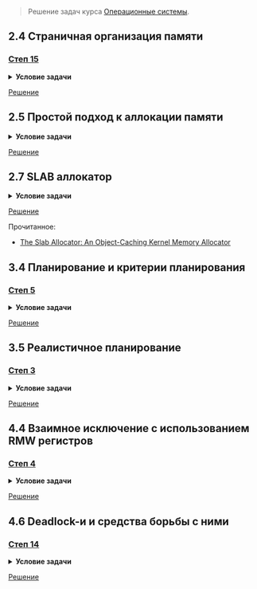> Решение задач курса [Операционные системы](https://stepik.org/course/1780/).

## 2.4 Страничная организация памяти

### [Степ 15](https://stepik.org/lesson/44327/step/15)

<details>
<summary><strong>Условие задачи</strong></summary>

![Условие задачи](lesson-44327/step-15.png)

</details>

[Решение](lesson-44327/step-15.go)

## 2.5 Простой подход к аллокации памяти

<details>
<summary><strong>Условие задачи</strong></summary>

![Условие задачи](lesson-44328/step-9.png)

</details>

[Решение](lesson-44328/step-9.c)

## 2.7 SLAB аллокатор

<details>
<summary><strong>Условие задачи</strong></summary>

![Условие задачи](lesson-44330/step-6.png)

</details>

[Решение](lesson-44330/step-6.c)

Прочитанное:

- [The Slab Allocator: An Object-Caching Kernel Memory Allocator](https://www.usenix.org/legacy/publications/library/proceedings/bos94/full_papers/bonwick.a)

## 3.4 Планирование и критерии планирования

### [Степ 5](https://stepik.org/lesson/44336/step/5)

<details>
<summary><strong>Условие задачи</strong></summary>

![Условие задачи](lesson-44336/step-5.png)

</details>

[Решение](lesson-44336/step-5.go)

## 3.5 Реалистичное планирование

### [Степ 3](https://stepik.org/lesson/44337/step/3)

<details>
<summary><strong>Условие задачи</strong></summary>

![Условие задачи](lesson-44337/step-3.png)

</details>

[Решение](lesson-44337/step-3.c)

## 4.4 Взаимное исключение с использованием RMW регистров

### [Степ 4](https://stepik.org/lesson/44340/step/4)

<details>
<summary><strong>Условие задачи</strong></summary>

![Условие задачи](lesson-44340/step-4.png)

</details>

[Решение](lesson-44340/step-4.c)

## 4.6 Deadlock-и и средства борьбы с ними

### [Степ 14](https://stepik.org/lesson/44341/step/14)

<details>
<summary><strong>Условие задачи</strong></summary>

![Условие задачи](lesson-44341/step-14.png)

</details>

[Решение](lesson-44341/step-14.c)
